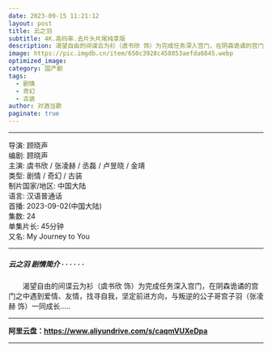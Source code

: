 ```yaml
---
date: 2023-09-15 11:21:12
layout: post
title: 云之羽
subtitle: 4K.高码率.去片头片尾纯享版 
description: 渴望自由的间谍云为衫（虞书欣 饰）为完成任务深入宫门，在阴森诡谲的宫门之中遇到爱情、友情，找寻自我，坚定前进方向，与叛逆的公子哥宫子羽（张凌赫 饰）一同成长...
image: https://pic.imgdb.cn/item/650c3928c458853aefda6845.webp
optimized_image: 
category: 国产剧
tags:
  - 剧情
  - 奇幻
  - 古装
author: 对酒当歌
paginate: true
---
```




---

导演: 顾晓声  
编剧: 顾晓声  
主演: 虞书欣 / 张凌赫 / 丞磊 / 卢昱晓 / 金靖  
类型: 剧情 / 奇幻 / 古装  
制片国家/地区: 中国大陆  
语言: 汉语普通话  
首播: 2023-09-02(中国大陆)  
集数: 24  
单集片长: 45分钟  
又名: My Journey to You  

---

##### 云之羽 剧情简介 · · · · · ·

　　渴望自由的间谍云为衫（虞书欣 饰）为完成任务深入宫门，在阴森诡谲的宫门之中遇到爱情、友情，找寻自我，坚定前进方向，与叛逆的公子哥宫子羽（张凌赫 饰）一同成长.....  

---

**阿里云盘：<https://www.aliyundrive.com/s/caqmVUXeDpa>**

---
